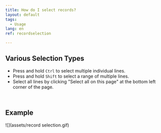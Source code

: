 ```yaml
---
title: How do I select records?
layout: default
tags:
  - Usage
lang: en
ref: recordselection

---
```


## Various Selection Types
- Press and hold `Ctrl` to select multiple individual lines.
- Press and hold `Shift` to select a range of multiple lines.
- Select all lines by clicking "Select all on this page" at the bottom left corner of the page.
<br>

## Example

![](assets/record selection.gif)
